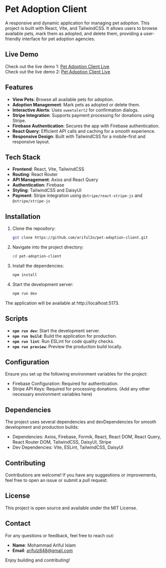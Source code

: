 # Pet Adoption Client

A responsive and dynamic application for managing pet adoption. This project is built with React, Vite, and TailwindCSS. It allows users to browse available pets, mark them as adopted, and delete them, providing a user-friendly interface for pet adoption agencies.

## Live Demo

Check out the live demo 1: [Pet Adoption Client Live](https://pet-adoption-c569a.web.app)  
Check out the live demo 2: [Pet Adoption Client Live](https://pet-adoption9.netlify.app)  


## Features

- **View Pets**: Browse all available pets for adoption.
- **Adoption Management**: Mark pets as adopted or delete them.
- **Interactive Alerts**: Uses `sweetalert2` for confirmation dialogs.
- **Stripe Integration**: Supports payment processing for donations using Stripe.
- **Firebase Authentication**: Secures the app with Firebase authentication.
- **React Query**: Efficient API calls and caching for a smooth experience.
- **Responsive Design**: Built with TailwindCSS for a mobile-first and responsive layout.

## Tech Stack

- **Frontend**: React, Vite, TailwindCSS
- **Routing**: React Router
- **API Management**: Axios and React Query
- **Authentication**: Firebase
- **Styling**: TailwindCSS and DaisyUI
- **Payment**: Stripe integration using `@stripe/react-stripe-js` and `@stripe/stripe-js`

## Installation

1. Clone the repository:

   ```bash
   git clone https://github.com/ariful2o/pet-adoption-client.git

2. Navigate into the project directory:

    ```bash
    cd pet-adoption-client

3. Install the dependencies:

    ```bash
    npm install

4. Start the development server:

    ```bash
    npm run dev

The application will be available at http://localhost:5173.

## Scripts

* **`npm run dev`**: Start the development server.
* **`npm run build`**: Build the application for production.
* **`npm run lint`**: Run ESLint for code quality checks.
* **`npm run preview`**: Preview the production build locally.

## Configuration
Ensure you set up the following environment variables for the project:

   * Firebase Configuration: Required for authentication.
   * Stripe API Keys: Required for processing donations.
    (Add any other necessary environment variables here)

## Dependencies
The project uses several dependencies and devDependencies for smooth development and production builds:

   * Dependencies: Axios, Firebase, Formik, React, React DOM, React Query, React Router DOM, TailwindCSS, DaisyUI, Stripe
   * Dev Dependencies: Vite, ESLint, TailwindCSS, DaisyUI

## Contributing

Contributions are welcome! If you have any suggestions or improvements, feel free to open an issue or submit a pull request.

## License

This project is open source and available under the MIT License.

## Contact
For any questions or feedback, feel free to reach out:

- **Name**: Mohammad Ariful Islam
- **Email**: arifulz848@gmail.com

Enjoy building and contributing!
